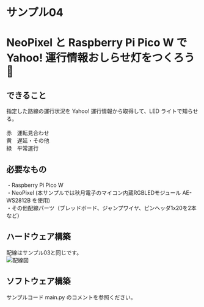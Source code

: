 # サンプル04
# NeoPixel と Raspberry Pi Pico W で Yahoo! 運行情報おしらせ灯をつくろう :train:

## できること
指定した路線の運行状況を Yahoo! 運行情報から取得して、LED ライトで知らせる。 \
\
赤　運転見合わせ\
黄　遅延・その他\
緑　平常運行

## 必要なもの
・Raspberry Pi Pico W\
・NeoPixel (本サンプルでは秋月電子のマイコン内蔵RGBLEDモジュール AE-WS2812B を使用)\
・その他配線パーツ（ブレッドボード、ジャンプワイヤ、ピンヘッダ1x20を2本 など）

## ハードウェア構築
配線はサンプル03と同じです。\
![配線図](https://github.com/user-attachments/assets/62dce2c3-d421-4cd9-8903-2a711e0763c0)

## ソフトウェア構築
サンプルコード main.py のコメントを参照ください。

